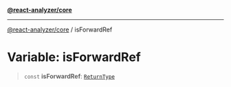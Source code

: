 [**@react-analyzer/core**](../README.md)

***

[@react-analyzer/core](../README.md) / isForwardRef

# Variable: isForwardRef

> `const` **isForwardRef**: [`ReturnType`](../@react-analyzer/namespaces/isReactAPI/type-aliases/ReturnType.md)
